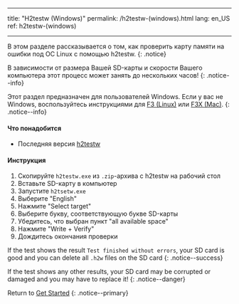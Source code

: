 * * *

title: "H2testw (Windows)" permalink: /h2testw-(windows).html lang: en_US ref: h2testw-(windows)

* * *

В этом разделе рассказывается о том, как проверить карту памяти на ошибки под ОС Linux с помощью h2testw. {: .notice}

В зависимости от размера Вашей SD-карты и скорости Вашего компьютера этот процесс может занять до нескольких часов! {: .notice--info}

Этот раздел предназначен для пользователей Windows. Если у вас не Windows, воспользуйтесь инструкциями для [F3 (Linux)](f3-(linux)) или [F3X (Mac)](f3x-(mac)). {: .notice--info}

#### Что понадобится

* Последняя версия [h2testw](http://www.heise.de/ct/Redaktion/bo/downloads/h2testw_1.4.zip)

#### Инструкция

  1. Скопируйте `h2testw.exe` из `.zip`-архива с h2testw на рабочий стол
  2. Вставьте SD-карту в компьютер
  3. Запустите `h2tsetw.exe`
  4. Выберите "English"
  5. Нажмите "Select target"
  6. Выберите букву, соответствующую букве SD-карты
  7. Убедитесь, что выбран пункт "all available space"
  8. Нажмите "Write + Verify"
  9. Дождитесь окончания проверки

If the test shows the result `Test finished without errors`, your SD card is good and you can delete all `.h2w` files on the SD card {: .notice--success}

If the test shows any other results, your SD card may be corrupted or damaged and you may have to replace it! {: .notice--danger}

Return to [Get Started](get-started) {: .notice--primary}